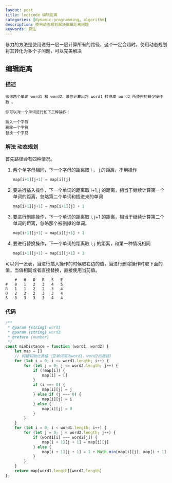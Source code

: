 ```yaml
---
layout: post
title: leetcode 编辑距离
categories: [dynamic-programming, algorithm]
description: 使用动态规划解决编辑距离问题
keywords: 算法
---
```


暴力的方法是使用递归一层一层计算所有的路径，这个一定会超时。使用动态规划将其转化为多个子问题，可以完美解决

## 编辑距离

### 描述

```
给你两个单词 word1 和 word2，请你计算出将 word1 转换成 word2 所使用的最少操作数 。

你可以对一个单词进行如下三种操作：

插入一个字符
删除一个字符
替换一个字符
```
### 解法 动态规划

首先路径会有四种情况。

1. 两个单字母相同，下一个字母的距离取 i ， j 的距离，不用操作
    ```javascript
    map[i+1][j+1] = map[i][j]
    ```
2. 要进行插入操作，下一个单词的距离取 i+1, j 的距离，相当于继续计算第一个单词的距离，忽略第二个单词和插进来的单词
    ```javascript
    map[i+1][j+1] = map[i+1][j] + 1
    ```
3. 要进行删除操作，下一个单词的距离取 i, j+1 的距离，相当于继续计算第二个单词的距离，忽略那个被删掉的单词。
    ```javascript
    map[i+1][j+1] = map[i][j+1] + 1
4. 要进行替换操作，下一个单词的距离取 i, j 的距离，和第一种情况相同
    ```javascript
    map[i+1][j+1] = map[i][j+1] + 1
    ```
可以列一张表，当进行插入操作的时候取右边的值，当进行删除操作时取下面的值，当值相同或者直接替换，直接使用当前值。
```
    #	H	O	R	S	E
#	0	1	2	3	4	5
R	1	1	2	2	3	4
O	2	2	2	3	3	4
S	3	3	3	3	4	4
```
### 代码
```javascript
/**
 * @param {string} word1
 * @param {string} word2
 * @return {number}
 */
const minDistance = function (word1, word2) {
    let map = []
    // 构建初始化表格（空单词变为word1、word2的路径）
    for (let i = 0; i <= word1.length; i++) {
        for (let j = 0; j <= word2.length; j++) {
            if (!map[i]) {
                map[i] = []
            }
            if (i === 0) {
                map[i][j] = j
            } else if (j === 0) {
                map[i][j] = i
            } else {
                map[i][j] = 0
            }
        }
    }
    for (let i = 0; i < word1.length; i++) {
        for (let j = 0; j < word2.length; j++) {
            if (word1[i] === word2[j]) {
                map[i + 1][j + 1] = map[i][j]
            } else {
                map[i + 1][j + 1] = 1 + Math.min(map[i][j], map[i + 1][j], map[i][j + 1])
            }
        }
    }
    return map[word1.length][word2.length]
};
```